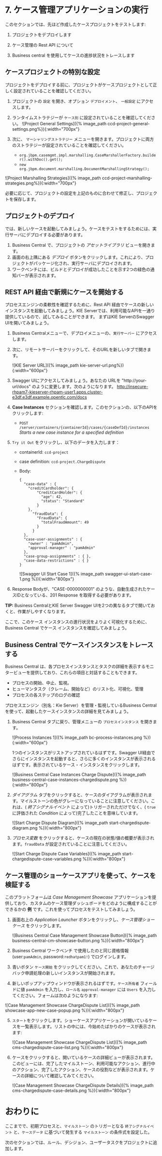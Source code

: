 # 7. ケース管理アプリケーションの実行

このセクションでは、先ほど作成したケースプロジェクトをテストします:

1. プロジェクトをデプロイします

2. ケース管理の Rest API について

3. Business central を使用してケースの進捗状況をトレースします

## ケースプロジェクトの特別な設定

プロジェクトをデプロイする前に、プロジェクトがケースプロジェクトとして正しく設定されていることを確認してください。

1. プロジェクトの `設定` を開き、オプション `デプロイメント`、 `一般設定` にアクセスします。
2. ランタイムストラテジーが `ケース別` に設定されていることを確認してください。
  ![Project  General Settings]({% image_path ccd-project-general-settings.png%}){:width="700px"}

2. 次に、 `マーシャリングストラテジー` メニューを開きます。プロジェクトに両方のストラテジーが設定されていることを確認してください。

    * `org.jbpm.casemgmt.impl.marshalling.CaseMarshallerFactory.builder().withDoc().get();`
    * `new org.jbpm.document.marshalling.DocumentMarshallingStrategy();`

  ![Project Marshalling Strategies]({% image_path ccd-project-marshalling-strategies.png%}){:width="700px"}

必要に応じて、プロジェクトの設定を上記のものに合わせて修正し、プロジェクトを保存します。

## プロジェクトのデプロイ

では、新しいケースを起動してみましょう。ケースをテストをするためには、実行サーバにデプロイする必要があります。

1. Business Central で、プロジェクトの _アセットライブラリ_ ビューを開きます。
2. 画面の右上隅にある _デプロイ_ ボタンをクリックします。これにより、プロジェクトがパッケージ化され、実行サーバにデプロイされます。
3. ワークベンチには、ビルドとデプロイが成功したことを示す2つの緑色の通知バーが表示されます。

## REST API 経由で新規にケースを開始する 

プロセスエンジンの柔軟性を確認するために、Rest API 経由でケースの新しいインスタンスを起動してみましょう。KIE Serverでは、利用可能なAPIを一通り提供しているので、試してみることができます。
まずはKIE ServerのSwagger UIを開いてみましょう。

1. Business Centralメニューで、デプロイメニューの、`実行サーバー` にアクセスします。

2. 次に、リモートサーバーをクリックして、そのURLを新しいタブで開きます。

   ![KIE Server URL]({% image_path kie-server-url.png%}){:width="600px"}

3. Swagger UIにアクセスしてみましょう。あなたの URLを "http://your-url/docs" のように変更します。次のようになります。 http://insecure-rhpam7-kieserver-rhpam-user1.apps.cluster-e3df.e3df.example.opentlc.com/docs
4. **Case Instances** セクションを確認します。このセクションの、以下のAPIをクリックします:
   * `POST /server/containers/{containerId}/cases/{caseDefId}/instances` *Starts a new case instance for a specified definition*

5. `Try it Out` をクリックし、以下のデータを入力します：

   * containerId: `ccd-project`

   * case definition: `ccd-project.ChargeDispute` 

   * Body: 

     ````
     {
       "case-data" : {
         "creditCardholder": {
             "CreditCardHolder": {
               "age": 42,
               "status": "Standard"
             }
         }, 
           "fraudData": {
             "FraudData": {
               "totalFraudAmount": 49
             } 
           }
       },
       "case-user-assignments" : {
         "owner" : "pamAdmin",
         "approval-manager" : "pamAdmin"
       },
       "case-group-assignments" : { },
       "case-data-restrictions" : { }
     }
     ````

     ![Swagger UI Start Case 1]({% image_path swagger-ui-start-case-1.png %}){:width="800px"}

6. Response Bodyが、"CASE-0000000001” のような、自動生成されたケースIDとなっている、201 Response を取得する必要があります。

**TIP:** Business CentralとKIE Server Swagger UIを2つの異なるタブで開いておくと、作業がしやすくなります。

ここで、このケース インスタンスの進行状況をよりよく可視化するために、Business Central でケース インスタンスを確認してみましょう。

## Business Central でケースインスタンスをトレースする

Business Central は、各プロセスインスタンスとタスクの詳細を表示するモニタービューを提供しており、これらの項目と対話することもできます。

- プロセスの開始、中止、監視。
- ヒューマンタスク（クレーム、開始など）のリスト化、可視化、管理
- プロセスの各ステップのログの確認

プロセスエンジン（別名：Kie Server）を管理・監視しているBusiness Centralを使って、起動したケースインスタンスの詳細を見てみましょう。

1. Business Central タブに戻り、管理メニューの `プロセスインスタンス` を開きます。

   ![Process Instances 1]({% image_path bc-process-instances.png %}){:width="600px"}

    1つのインスタンスがリストアップされているはずです。Swagger UI経由でさらにインスタンスを起動すると、さらに多くのインスタンスが表示されるはずです。表示されているケース・インスタンスをクリックします。

    ![Business Central Case Instances Charge Dispute]({% image_path business-central-case-instances-chargedispute.png %}){:width="800px"}

2. _ダイアグラム_ タブをクリックすると、ケースのダイアグラムが表示されます。マイルストーンの色がグレーになっていることに注意してください。これは、( _終了シグナルイベント_ によって)トリガーされただけでなく、( `true` に評価された _Condition_ によって)完了したことを意味しています。

    ![Start Charge Dispute Diagram]({% image_path start-chargedispute-diagram.png %}){:width="800px"}

10. _プロセス変数_ をクリックすると、ケースの現在の状態/値の概要が表示されます。`fraudData` が設定されていることに注意してください。

    ![Start Charge Dispute Case Variables]({% image_path start-chargedispute-case-variables.png %}){:width="800px"}

## ケース管理のショーケースアプリを使って、ケースを検証する

このプラットフォームは _Case Management Showcase_ アプリケーションを提供しており、カスタムのケース管理ダッシュボードをどのように構成することができるかの **例** です。これを使ってプロセスをテストしてみましょう。

1. 画面右上の _Application Launcher_ ボタンをクリックし、_ケース管理ショーケース_ をクリックします。

    ![Business Central Case Management Showcase Button]({% image_path business-central-cm-showcase-button.png %}){:width="800px"}

2. Business Central ワークベンチ で使用したのと同じ資格情報 (user:`pamAdmin`, password:`redhatpam1!`) でログインします。

3. 青いボタン `ケース開始` をクリックしてください。これで、あなたのチャージバック申請処理の新しいインスタンスが開始されます。

4. 新しいポップアップウィンドウが表示されるはずです。`ケース所有者` フィールドに値 `pamAdmin` を入力し、`ロール名` `approval-manager` には `Users` を入力してください。フォームは次のようになります:

  ![Case Management Showcase ChargeDispute List]({% image_path showcase-app-new-case-popup.png %}){:width="800px"}

5. `スタート`をクリックします。ショーケースアプリケーションが開いているケースを一覧表示します。リストの中には、今始めたばかりのケースが表示されます:

    ![Case Management Showcase ChargeDispute List]({% image_path cms-chargedispute-case-list.png %}){:width="800px"}

6. ケースをクリックすると、開いているケースの詳細ビューが表示されます。このビューには、完了したマイルストーン、利用可能なアクション、進行中のアクション、完了したアクション、ケースの役割などが表示されます。ケースの詳細について確認してみてください。

    ![Case Management Showcase ChargeDispute Details]({% image_path cms-chargedispute-case-details.png %}){:width="800px"}

# おわりに

ここまでで、初期プロセスと、`マイルストーン` のトリガーとなる `終了シグナルイベント` と、`ケースデータ` に基づいて発生する `マイルストーン` の条件式を設定した。

次のセクションでは、ルール、デシジョン、ユーザータスクをプロジェクトに追加します。
